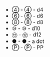 - &#x2463; - ④ - d4
- &#x2465; - ⑥ - d6
- &#x2467; - ⑧ - d8
- &#x2469; - ⑩ - d10
- &#x246B; - ⑫ - d12
- &#x25CF; - ● - a dot
- &#x24C5; - Ⓟ - PP
